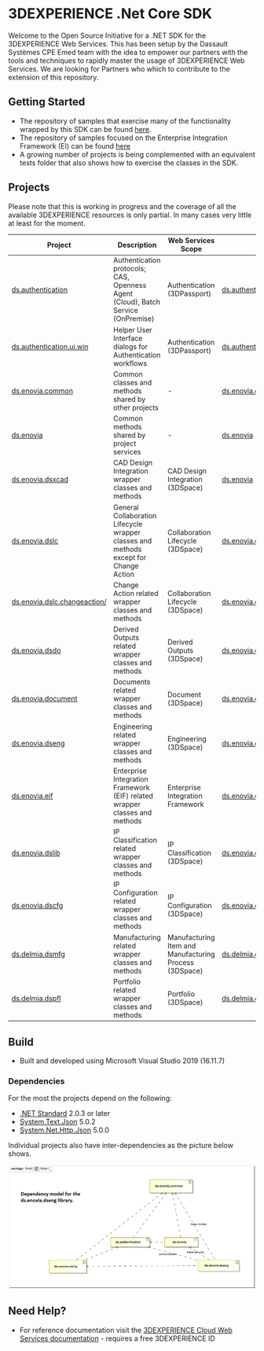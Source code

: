 # 3DEXPERIENCE .Net Core SDK 
Welcome to the Open Source Initiative for a .NET SDK for the 3DEXPERIENCE Web Services. This has been setup by the Dassault Systèmes CPE Emed team with the idea to empower our partners with the tools and techniques to rapidly master the usage of 3DEXPERIENCE Web Services. We are looking for Partners who which to contribute to the extension of this repository.


## Getting Started
 - The repository of samples that exercise many of the functionality wrapped by this SDK can be found [here](https://github.com/3ds-cpe-emed/3dxws-dotnet-samples).
 - The repository of samples focused on the Enterprise Integration Framework (EI) can be found [here](https://github.com/3ds-cpe-emed/3dxws.dotnet.event.samples)
 - A growing number of projects is being complemented with an equivalent tests folder that also shows how to exercise the classes in the SDK.

## Projects


Please note that this is working in progress and the coverage of all the available 3DEXPERIENCE resources is only partial. In many cases very little at least for the moment.

| Project | Description | Web Services Scope | Nuget |  
| ------------ | ------- | ------------ | ------- | 
|[ds.authentication](/ds.authentication/)|Authentication protocols; CAS, Openness Agent (Cloud), Batch Service (OnPremise)| Authentication (3DPassport)|[ds.authentication](https://www.nuget.org/packages/ds.authentication/)|
|[ds.authentication.ui.win](/ds.authentication.ui.win/)|Helper User Interface dialogs for Authentication workflows| Authentication (3DPassport)|[ds.authentication.ui.win](https://www.nuget.org/packages/ds.authentication.ui.win/)|
|[ds.enovia.common](/ds.enovia.common/)|Common classes and methods shared by other projects|-|[ds.enovia.common](https://www.nuget.org/packages/ds.enovia.common/)|
|[ds.enovia](/ds.enovia/)|Common methods shared by project services|-|[ds.enovia](https://www.nuget.org/packages/ds.enovia/)|
|[ds.enovia.dsxcad](/ds.enovia.dsxcad/)|CAD Design Integration wrapper classes and methods|CAD Design Integration (3DSpace)|[ds.enovia](https://www.nuget.org/packages/ds.enovia.dsxcad/)|
|[ds.enovia.dslc](/ds.enovia.dslc/)|General Collaboration Lifecycle wrapper classes and methods except for Change Action|Collaboration Lifecycle (3DSpace)|[ds.enovia.dslc](https://www.nuget.org/packages/ds.enovia.dslc/)|
|[ds.enovia.dslc.changeaction/](/ds.enovia.dslc.changeaction)|Change Action related wrapper classes and methods|Collaboration Lifecycle (3DSpace)|[ds.enovia.dslc.changeaction](https://www.nuget.org/packages/ds.enovia.dslc.changeaction/)|
|[ds.enovia.dsdo](/ds.enovia.dsdo/)|Derived Outputs related wrapper classes and methods|Derived Outputs (3DSpace)|[ds.enovia.dsdo](https://www.nuget.org/packages/ds.enovia.dsdo/)|
|[ds.enovia.document](/ds.enovia.document/)|Documents related wrapper classes and methods|Document (3DSpace)|[ds.enovia.document](https://www.nuget.org/packages/ds.enovia.document/)|
|[ds.enovia.dseng](/ds.enovia.dseng/)|Engineering related wrapper classes and methods|Engineering (3DSpace)|[ds.enovia.dseng](https://www.nuget.org/packages/ds.enovia.dseng/)|
|[ds.enovia.eif](/ds.enovia.eif/)|Enterprise Integration Framework (EIF) related wrapper classes and methods|Enterprise Integration Framework|[ds.enovia.eif](https://www.nuget.org/packages/ds.enovia.eif/)|
|[ds.enovia.dslib](/ds.enovia.dslib/)|IP Classification related wrapper classes and methods|IP Classification (3DSpace)|[ds.enovia.dslib](https://www.nuget.org/packages/ds.enovia.dslib/)|
|[ds.enovia.dscfg](/ds.enovia.dscfg/)|IP Configuration related wrapper classes and methods|IP Configuration (3DSpace)|[ds.enovia.dscfg](https://www.nuget.org/packages/ds.enovia.dscfg/)|
|[ds.delmia.dsmfg](/ds.delmia.dsmfg/)|Manufacturing related wrapper classes and methods|Manufacturing Item and Manufacturing Process (3DSpace)|[ds.delmia.dsmfg](https://www.nuget.org/packages/ds.delmia.dsmfg/)|
|[ds.delmia.dspfl](/ds.delmia.dspfl/)|Portfolio related wrapper classes and methods|Portfolio (3DSpace)|[ds.delmia.dsmfg](https://www.nuget.org/packages/ds.delmia.dsmfg/)|

## Build
- Built and developed using Microsoft Visual Studio 2019 (16.11.7)

### Dependencies

For the most the projects depend on the following:

- [.NET Standard](https://www.nuget.org/packages/NETStandard.Library) 2.0.3 or later
- [System.Text.Json](https://www.nuget.org/packages/System.Text.Json)  5.0.2
- [System.Net.Http.Json](https://www.nuget.org/packages/System.Net.Http.Json) 5.0.0

Individual projects also have inter-dependencies as the picture below shows.

![Dependency model for the ds.enovia.dseng library!](/docs/media/ds.enovia.dseng.dependencies.png)

## Need Help?
- For reference documentation visit the [3DEXPERIENCE Cloud Web Services documentation](https://media.3ds.com/support/documentation/developer/Cloud/en/DSDoc.htm?show=CAAiamREST/CAATciamRESTToc.htm) - requires a free 3DEXPERIENCE ID
